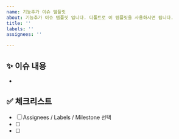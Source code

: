 ```yaml
---
name: 기능추가 이슈 템플릿
about: 기능추가 이슈 템플릿 입니다. 디폴트로 이 템플릿을 사용하시면 됩니다.
title: ''
labels: ''
assignees: ''

---
```


<!-- - 
❗️ 이슈 제목은 아래의 형식을 맞춰주세요 
- [FEAT] : 기능 추가
- [FIX] : 에러 수정, 버그 수정
- [CHORE] : gradle 세팅, 위의 것 이외에 거의 모든 것
- [DOCS] : README, 문서
- [REFACTOR] : 코드 리펙토링 (기능 변경 없이 코드만 수정할 때)
- [MODIFY] : 코드 수정 (기능의 변화가 있을 때)
-->

## ✨ 이슈 내용

-

## ✅ 체크리스트

- [ ] Assignees / Labels / Milestone 선택
- [ ] 
- [ ]
